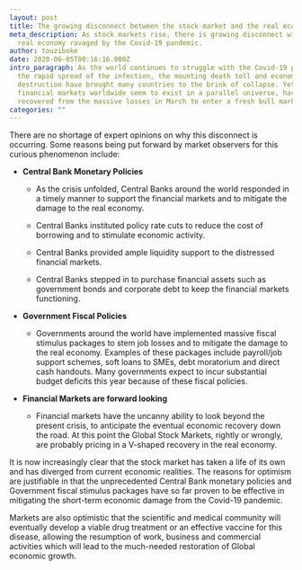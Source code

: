 ```yaml
---
layout: post
title: The growing disconnect between the stock market and the real economy.
meta_description: As stock markets rise, there is growing disconnect with the
  real economy ravaged by the Covid-19 pandemic.
author: touziboke
date: 2020-06-05T00:16:16.000Z
intro_paragraph: As the world continues to struggle with the Covid-19 pandemic,
  the rapid spread of the infection, the mounting death toll and economic
  destruction have brought many countries to the brink of collapse. Yet,
  financial markets worldwide seem to exist in a parallel universe, having
  recovered from the massive losses in March to enter a fresh bull market.
categories: ""
---
```

There are no shortage of expert opinions on why this disconnect is occurring.
Some reasons being put forward by market observers for this curious phenomenon include:

* **Central Bank Monetary Policies**
  * As the crisis unfolded, Central Banks around the world responded in a timely manner to support the financial markets and to mitigate the damage to the real economy.

  * Central Banks instituted policy rate cuts to reduce the cost of borrowing and to stimulate economic activity.

  * Central Banks provided ample liquidity support to the distressed financial markets.

  * Central Banks stepped in to purchase financial assets such as government bonds and corporate debt to keep the financial markets functioning.

* **Government Fiscal Policies**
  * Governments around the world have implemented massive fiscal stimulus packages to stem job losses and to mitigate the damage to the real economy. Examples of these packages include payroll/job support schemes, soft loans to SMEs, debt moratorium and direct cash handouts. Many governments expect to incur substantial budget deficits this year because of these fiscal policies.

* **Financial Markets are forward looking**
  * Financial markets have the uncanny ability to look beyond the present crisis, to anticipate the eventual economic recovery down the road. At this point the Global Stock Markets, rightly or wrongly, are probably pricing in a V-shaped recovery in the real economy.

It is now increasingly clear that the stock market has taken a life of its own and has diverged from current economic realities. The reasons for optimism are justifiable in that the unprecedented Central Bank monetary policies and Government fiscal stimulus packages have so far proven to be effective in mitigating the short-term economic damage from the Covid-19 pandemic.

Markets are also optimistic that the scientific and medical community will eventually develop a viable drug treatment or an effective vaccine for this disease, allowing the resumption of work, business and commercial activities which will lead to the much-needed restoration of Global economic growth.